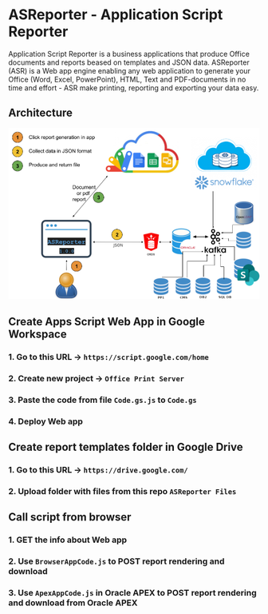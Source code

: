 # ASReporter - Application Script Reporter

Application Script Reporter is a business applications that produce Office documents and reports beased on templates and JSON data. ASReporter (ASR) is a Web app engine enabling any web application to generate your Office (Word, Excel, PowerPoint), HTML, Text and PDF-documents in no time and effort - ASR make printing, reporting and exporting your data easy.

## Architecture

![diagram](images/ASReporter.png?raw=true "ASReporter diagram")

## Create Apps Script Web App in Google Workspace

### 1. Go to this URL -> ``https://script.google.com/home``

### 2. Create new project -> ``Office Print Server``

### 3. Paste the code from file ``Code.gs.js`` to ``Code.gs``

### 4. Deploy Web app

## Create report templates folder in Google Drive

### 1. Go to this URL -> ``https://drive.google.com/``

### 2. Upload folder with files from this repo ``ASReporter Files``

## Call script from browser

### 1. GET the info about Web app

### 2. Use ``BrowserAppCode.js`` to POST report rendering and download

### 3. Use ``ApexAppCode.js`` in Oracle APEX to POST report rendering and download from Oracle APEX